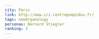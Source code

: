 ```yaml
---
city: Paris
link: http://www.iri.centrepompidou.fr/
tags: newOrganology
personas: Bernard Stiegler 
ranking: 3
---
```

